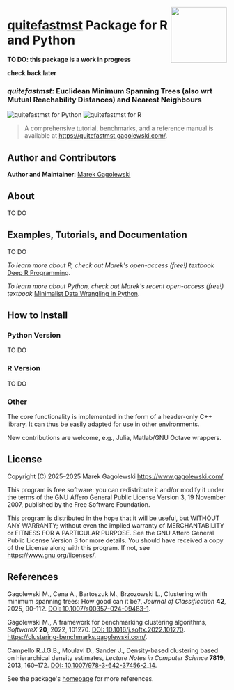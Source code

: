 <a href="https://quitefastmst.gagolewski.com"><img src="https://www.gagolewski.com/_static/img/quitefastmst.png" align="right" height="128" width="128" /></a>
# [**quitefastmst**](https://quitefastmst.gagolewski.com/) Package for R and Python

**TO DO: this package is a work in progress**

**check back later**




### *quitefastmst*: Euclidean Minimum Spanning Trees (also wrt Mutual Reachability Distances) and Nearest Neighbours


![quitefastmst for Python](https://github.com/gagolews/quitefastmst/workflows/quitefastmst%20for%20Python/badge.svg)
![quitefastmst for R](https://github.com/gagolews/quitefastmst/workflows/quitefastmst%20for%20R/badge.svg)


> A comprehensive tutorial, benchmarks, and a reference manual is available
at <https://quitefastmst.gagolewski.com/>.



## Author and Contributors

**Author and Maintainer**: [Marek Gagolewski](https://www.gagolewski.com/)


## About

TO DO


## Examples, Tutorials, and Documentation

TO DO

*To learn more about R, check out Marek's open-access (free!) textbook*
[Deep R Programming](https://deepr.gagolewski.com/).

*To learn more about Python, check out Marek's recent open-access (free!) textbook*
[Minimalist Data Wrangling in Python](https://datawranglingpy.gagolewski.com/).



## How to Install

### Python Version

TO DO


### R Version

TO DO




### Other

The core functionality is implemented in the form of a header-only
C++ library. It can thus be easily adapted for use in other environments.

New contributions are welcome, e.g., Julia, Matlab/GNU Octave wrappers.




## License

Copyright (C) 2025–2025 Marek Gagolewski <https://www.gagolewski.com/>

This program is free software: you can redistribute it and/or modify it
under the terms of the GNU Affero General Public License Version 3,
19 November 2007, published by the Free Software Foundation.

This program is distributed in the hope that it will be useful, but
WITHOUT ANY WARRANTY; without even the implied warranty of
MERCHANTABILITY or FITNESS FOR A PARTICULAR PURPOSE. See the GNU Affero
General Public License Version 3 for more details. You should have
received a copy of the License along with this program. If not, see
<https://www.gnu.org/licenses/>.



## References

Gagolewski M., Cena A., Bartoszuk M., Brzozowski L.,
Clustering with minimum spanning trees: How good can it be?,
*Journal of Classification* **42**, 2025, 90–112.
[DOI: 10.1007/s00357-024-09483-1](https://doi.org/10.1007/s00357-024-09483-1).

Gagolewski M., A framework for benchmarking clustering algorithms,
*SoftwareX* **20**, 2022, 101270.
[DOI: 10.1016/j.softx.2022.101270](https://doi.org/10.1016/j.softx.2022.101270).
<https://clustering-benchmarks.gagolewski.com/>.

Campello R.J.G.B., Moulavi D., Sander J.,
Density-based clustering based on hierarchical density estimates,
*Lecture Notes in Computer Science* **7819**, 2013, 160–172.
[DOI: 10.1007/978-3-642-37456-2_14](https://doi.org/10.1007/978-3-642-37456-2_14).

See the package's [homepage](https://quitefastmst.gagolewski.com/) for more
references.
